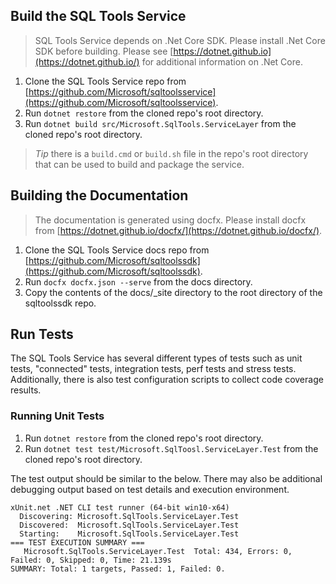 ## Build the SQL Tools Service

> SQL Tools Service depends on .Net Core SDK.  Please install .Net Core SDK before building.
> Please see [https://dotnet.github.io](https://dotnet.github.io/) for additional information on .Net Core.

1. Clone the SQL Tools Service repo from [https://github.com/Microsoft/sqltoolsservice](https://github.com/Microsoft/sqltoolsservice).
2. Run `dotnet restore` from the cloned repo's root directory.
3. Run `dotnet build src/Microsoft.SqlTools.ServiceLayer` from the cloned repo's root directory.

> *Tip* there is a `build.cmd` or `build.sh` file in the repo's root directory that can be used 
> to build and package the service.

## Building the Documentation

> The documentation is generated using docfx.  Please install docfx from 
> [https://dotnet.github.io/docfx/](https://dotnet.github.io/docfx/).

1. Clone the SQL Tools Service docs repo from [https://github.com/Microsoft/sqltoolssdk](https://github.com/Microsoft/sqltoolssdk).
2. Run `docfx docfx.json --serve` from the docs directory.
3. Copy the contents of the docs/_site directory to the root directory of the sqltoolssdk repo.

## Run Tests

The SQL Tools Service has several different types of tests such as unit tests, "connected" tests, 
integration tests, perf tests and stress tests. Additionally, there is also test configuration 
scripts to collect code coverage results.

### Running Unit Tests

1. Run `dotnet restore` from the cloned repo's root directory.
2. Run `dotnet test test/Microsoft.SqlToosl.ServiceLayer.Test` from the cloned repo's root directory.

The test output should be similar to the below.  There may also be additional debugging output based on 
test details and execution environment.

```
xUnit.net .NET CLI test runner (64-bit win10-x64)
  Discovering: Microsoft.SqlTools.ServiceLayer.Test
  Discovered:  Microsoft.SqlTools.ServiceLayer.Test
  Starting:    Microsoft.SqlTools.ServiceLayer.Test
=== TEST EXECUTION SUMMARY ===
   Microsoft.SqlTools.ServiceLayer.Test  Total: 434, Errors: 0, Failed: 0, Skipped: 0, Time: 21.139s
SUMMARY: Total: 1 targets, Passed: 1, Failed: 0.
```